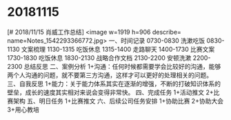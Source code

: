 # 20181115

[# 2018/11/15 肖威工作总结]
<image w=1919 h=906 describe= name=Notes_1542293366772.jpg>
一、时间记录
0730-0830 洗漱吃饭
0830-1130 文案梳理
1130-1315 吃饭休息
1315-1400 走路聊天
1400-1730 比赛文案
1730-1830 吃饭休息
1830-2130 战略合作文档
2130-2200 安顿洗漱
2200-2300 总结反思
二、案例分析
1+沟通：任何时候都需要学会比较好的沟通，能够两个人沟通的问题，就不要第三方沟通，这样才可以更好的处理相关的问题。
三、自我反思
1+能力：关于能力体系其实在逐渐的增强，不断的打破知识体系的壁垒，成长的速度其实相对来说会变得非常快。
四、完成任务
1+活动推文
2+比赛架构
五、明日任务
1+比赛推文
六、后续公司任务安排
1+协助比赛 2+协助大会 3+用心教培
